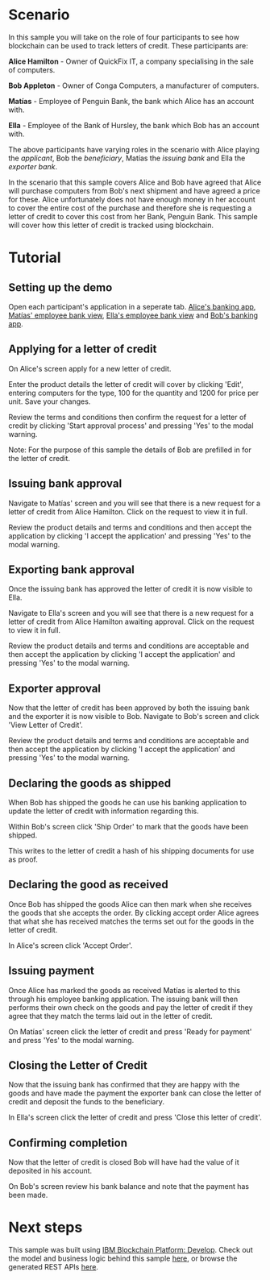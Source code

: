 # Scenario
In this sample you will take on the role of four participants to see how blockchain can be used to track letters of credit. These participants are:

**Alice Hamilton** - Owner of QuickFix IT, a company specialising in the sale of computers.

**Bob Appleton** - Owner of Conga Computers, a manufacturer of computers.

**Matías** - Employee of Penguin Bank, the bank which Alice has an account with.

**Ella** - Employee of the Bank of Hursley, the bank which Bob has an account with.

The above participants have varying roles in the scenario with Alice playing the *applicant*, Bob the *beneficiary*, Matías the *issuing bank* and Ella the *exporter bank*.

In the scenario that this sample covers Alice and Bob have agreed that Alice will purchase computers from Bob's next shipment and have agreed a price for these. Alice unfortunately does not have enough money in her account to cover the entire cost of the purchase and therefore she is requesting a letter of credit to cover this cost from her Bank, Penguin Bank. This sample will cover how this letter of credit is tracked using blockchain.

# Tutorial

## Setting up the demo
Open each participant's application in a seperate tab. [Alice's banking app](%LETTER_OF_CREDIT_APP%/alice), [Matías' employee bank view](%LETTER_OF_CREDIT_APP%/matias), [Ella's employee bank view](%LETTER_OF_CREDIT_APP%/ella) and [Bob's banking app](%LETTER_OF_CREDIT_APP%/bob).

## Applying for a letter of credit

On Alice's screen apply for a new letter of credit. 

Enter the product details the letter of credit will cover by clicking 'Edit', entering computers for the type, 100 for the quantity and 1200 for price per unit. Save your changes.

Review the terms and conditions then confirm the request for a letter of credit by clicking 'Start approval process' and pressing 'Yes' to the modal warning.

Note: For the purpose of this sample the details of Bob are prefilled in for the letter of credit. 

## Issuing bank approval

Navigate to Matías' screen and you will see that there is a new request for a letter of credit from Alice Hamilton. Click on the request to view it in full. 

Review the product details and terms and conditions and then accept the application by clicking 'I accept the application' and pressing 'Yes' to the modal warning. 

## Exporting bank approval

Once the issuing bank has approved the letter of credit it is now visible to Ella. 

Navigate to Ella's screen and you will see that there is a new request for a letter of credit from Alice Hamilton awaiting approval. Click on the request to view it in full. 

Review the product details and terms and conditions are acceptable and then accept the application by clicking 'I accept the application' and pressing 'Yes' to the modal warning.

## Exporter approval

Now that the letter of credit has been approved by both the issuing bank and the exporter it is now visible to Bob. Navigate to Bob's screen and click 'View Letter of Credit'.

Review the product details and terms and conditions are acceptable and then accept the application by clicking 'I accept the application' and pressing 'Yes' to the modal warning.

## Declaring the goods as shipped

When Bob has shipped the goods he can use his banking application to update the letter of credit with information regarding this.

Within Bob's screen click 'Ship Order' to mark that the goods have been shipped.

This writes to the letter of credit a hash of his shipping documents for use as proof. 

## Declaring the good as received

Once Bob has shipped the goods Alice can then mark when she receives the goods that she accepts the order. By clicking accept order Alice agrees that what she has received matches the terms set out for the goods in the letter of credit. 

In Alice's screen click 'Accept Order'.

## Issuing payment
Once Alice has marked the goods as received Matías is alerted to this through his employee banking application. The issuing bank will then performs their own check on the goods and pay the letter of credit if they agree that they match the terms laid out in the letter of credit.

On Matías' screen click the letter of credit and press 'Ready for payment' and press 'Yes' to the modal warning.

## Closing the Letter of Credit
Now that the issuing bank has confirmed that they are happy with the goods and have made the payment the exporter bank can close the letter of credit and deposit the funds to the beneficiary. 

In Ella's screen click the letter of credit and press 'Close this letter of credit'.

## Confirming completion
Now that the letter of credit is closed Bob will have had the value of it deposited in his account. 

On Bob's screen review his bank balance and note that the payment has been made.

# Next steps
This sample was built using [IBM Blockchain Platform: Develop](https://console.bluemix.net/docs/services/blockchain/develop.html#develop-the-network). Check out the model and business logic behind this sample [here](%PLAYGROUND_URL%), or browse the generated REST APIs [here](%REST_SERVER_URL%).